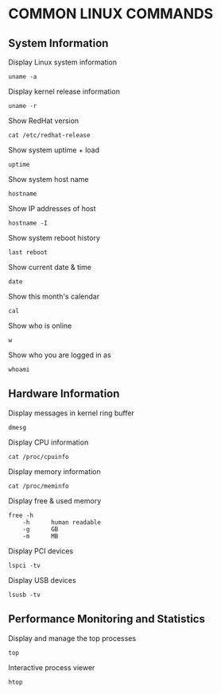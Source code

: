 # COMMON LINUX COMMANDS

## System Information

Display Linux system information
```
uname -a
```

Display kernel release information
```
uname -r
```

Show RedHat version
```
cat /etc/redhat-release
```

Show system uptime + load
```
uptime
```

Show system host name
```
hostname
```

Show IP addresses of host
```
hostname -I
```

Show system reboot history
```
last reboot
```

Show current date & time
```
date
```

Show this month's calendar
```
cal
```

Show who is online
```
w
```

Show who you are logged in as
```
whoami
```

## Hardware Information

Display messages in kernel ring buffer
```
dmesg
```

Display CPU information
```
cat /proc/cpuinfo
```

Display memory information
```
cat /proc/meminfo
```

Display free & used memory
```
free -h
    -h      human readable
    -g      GB
    -m      MB
```

Display PCI devices
```
lspci -tv
```

Display USB devices
```
lsusb -tv
```


## Performance Monitoring and Statistics

Display and manage the top processes
```
top
```

Interactive process viewer
```
htop
```